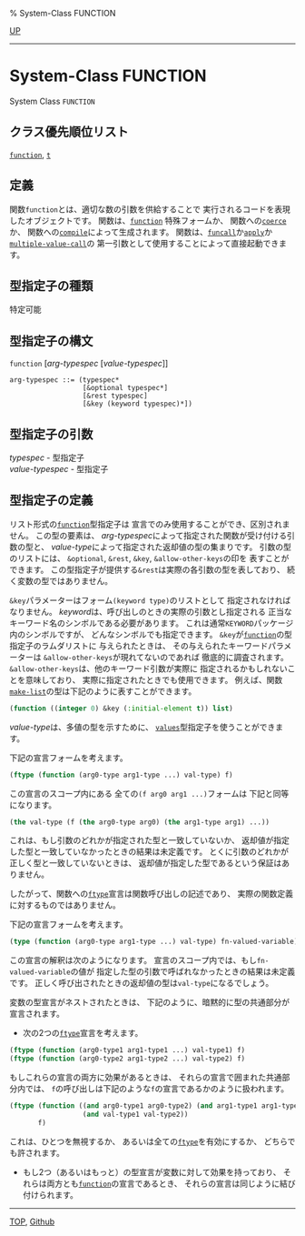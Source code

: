 % System-Class FUNCTION

[UP](4.4.html)  

---

# System-Class **FUNCTION**


System Class `FUNCTION`


## クラス優先順位リスト

[`function`](4.4.function-system-class.html),
[`t`](4.4.t-system-class.html)


## 定義

関数`function`とは、適切な数の引数を供給することで
実行されるコードを表現したオブジェクトです。
関数は、[`function`](5.3.function-special.html) 特殊フォームか、
関数への[`coerce`](4.4.coerce.html)か、
関数への[`compile`](3.8.compile.html)によって生成されます。
関数は、[`funcall`](5.3.funcall.html)か[`apply`](5.3.apply.html)か[`multiple-value-call`](5.3.multiple-value-call.html)の
第一引数として使用することによって直接起動できます。


## 型指定子の種類

特定可能


## 型指定子の構文

`function` [*arg-typespec* [*value-typespec*]]

```
arg-typespec ::= (typespec*  
                  [&optional typespec*]  
                  [&rest typespec]  
                  [&key (keyword typespec)*]) 
```


## 型指定子の引数

*typespec* - 型指定子  
*value-typespec* - 型指定子


## 型指定子の定義

リスト形式の[`function`](4.4.function-system-class.html)型指定子は
宣言でのみ使用することができ、区別されません。
この型の要素は、
*arg-typespec*によって指定された関数が受け付ける引数の型と、
*value-type*によって指定された返却値の型の集まりです。
引数の型のリストには、
`&optional`, `&rest`, `&key`, `&allow-other-keys`の印を
表すことができます。
この型指定子が提供する`&rest`は実際の各引数の型を表しており、
続く変数の型ではありません。

`&key`パラメーターはフォーム`(keyword type)`のリストとして
指定されなければなりません。
*keyword*は、呼び出しのときの実際の引数とし指定される
正当なキーワード名のシンボルである必要があります。
これは通常`KEYWORD`パッケージ内のシンボルですが、
どんなシンボルでも指定できます。
`&key`が[`function`](4.4.function-system-class.html)の型指定子のラムダリストに
与えられたときは、
その与えられたキーワードパラメーターは
`&allow-other-keys`が現れてないのであれば
徹底的に調査されます。
`&allow-other-keys`は、他のキーワード引数が実際に
指定されるかもしれないことを意味しており、
実際に指定されたときでも使用できます。
例えば、関数[`make-list`](14.2.make-list.html)の型は下記のように表すことができます。

```lisp
(function ((integer 0) &key (:initial-element t)) list)
```

*value-type*は、多値の型を示すために、
[`values`](4.4.values-type.html)型指定子を使うことができます。

下記の宣言フォームを考えます。

```lisp
(ftype (function (arg0-type arg1-type ...) val-type) f)
```

この宣言のスコープ内にある
全ての`(f arg0 arg1 ...)`フォームは
下記と同等になります。

```lisp
(the val-type (f (the arg0-type arg0) (the arg1-type arg1) ...))
```

これは、もし引数のどれかが指定された型と一致していないか、
返却値が指定した型と一致していなかったときの結果は未定義です。
とくに引数のどれかが正しく型と一致していないときは、
返却値が指定した型であるという保証はありません。

したがって、関数への[`ftype`](3.8.ftype.html)宣言は関数呼び出しの記述であり、
実際の関数定義に対するものではありません。

下記の宣言フォームを考えます。

```lisp
(type (function (arg0-type arg1-type ...) val-type) fn-valued-variable)
```

この宣言の解釈は次のようになります。
宣言のスコープ内では、もし`fn-valued-variable`の値が
指定した型の引数で呼ばれなかったときの結果は未定義です。
正しく呼び出されたときの返却値の型は`val-type`になるでしょう。

変数の型宣言がネストされたときは、
下記のように、暗黙的に型の共通部分が宣言されます。

- 次の2つの[`ftype`](3.8.ftype.html)宣言を考えます。

```lisp
(ftype (function (arg0-type1 arg1-type1 ...) val-type1) f)
(ftype (function (arg0-type2 arg1-type2 ...) val-type2) f)
```

もしこれらの宣言の両方に効果があるときは、
それらの宣言で囲まれた共通部分内では、
`f`の呼び出しは下記のような`f`の宣言であるかのように扱われます。

```lisp
(ftype (function ((and arg0-type1 arg0-type2) (and arg1-type1 arg1-type2 ...) ...)
                  (and val-type1 val-type2)) 
       f)
```

これは、ひとつを無視するか、
あるいは全ての[`ftype`](3.8.ftype.html)を有効にするか、
どちらでも許されます。

- もし2つ（あるいはもっと）の型宣言が変数に対して効果を持っており、
それらは両方とも[`function`](4.4.function-system-class.html)の宣言であるとき、
それらの宣言は同じように結び付けられます。


---
[TOP](index.html),  [Github](https://github.com/nptcl/npt-japanese)

